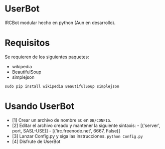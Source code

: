 UserBot
=======

IRCBot modular hecho en python (Aun en desarrollo).

Requisitos
==========

Se requieren de los siguientes paquetes:
  - wikipedia
  - BeautifulSoup
  - simplejson

`sudo pip install wikipedia BeautifulSoup simplejson`

Usando UserBot
==============

- [1] Crear un archivo de nombre `SC` en `DB/CONFIG`.
- [2] Editar el archivo creado y mantener la siguiente sintaxis:
      - [('server', port, SASL-USE)]
      - [('irc.freenode.net', 6667, False)]
- [3] Lanzar Config.py y siga las instrucciones.
      `python Config.py`
- [4] Disfrute de UserBot
